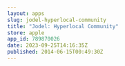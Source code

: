 ```yaml
---
layout: apps
slug: jodel-hyperlocal-community
title: "Jodel: Hyperlocal Community"
store: apple
app_id: 789870026
date: 2023-09-25T14:16:35Z
published: 2014-06-15T00:49:30Z
---
```

